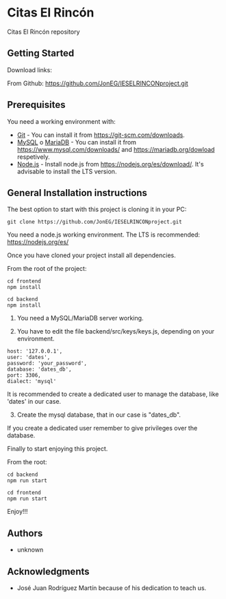 # Citas El Rincón

Citas El Rincón repository

## Getting Started

Download links:

From Github: https://github.com/JonEG/IESELRINCONproject.git

## Prerequisites

You need a working environment with:
* [Git](https://git-scm.com) - You can install it from https://git-scm.com/downloads.
* [MySQL](https://www.mysql.com) o [MariaDB](https://mariadb.org) - You can install it from https://www.mysql.com/downloads/ and https://mariadb.org/dowload respetively.
* [Node.js](https://nodejs.org) - Install node.js from https://nodejs.org/es/download/. It's advisable to install the LTS version.

## General Installation instructions

The best option to start with this project is cloning it in your PC:

```
git clone https://github.com/JonEG/IESELRINCONproject.git
```

You need a node.js working environment. The LTS is recommended: https://nodejs.org/es/

Once you have cloned your project install all dependencies.

From the root of the project:
```
cd frontend
npm install
```

```
cd backend
npm install
```

1. You need a MySQL/MariaDB server working.

2. You have to edit the file backend/src/keys/keys.js, depending on your environment.

```
host: '127.0.0.1',
user: 'dates',
password: 'your_password',
database: 'dates_db',
port: 3306,
dialect: 'mysql'
```

It is recommended to create a dedicated user to manage the database, like 'dates' in our case.

3. Create the mysql database, that in our case is "dates_db".

If you create a dedicated user remember to give privileges over the database. 

Finally to start enjoying this project.

From the root:
```
cd backend
npm run start
```

```
cd frontend
npm run start
```

Enjoy!!!

## Authors
* unknown

## Acknowledgments
* José Juan Rodríguez Martín because of his dedication to teach us.